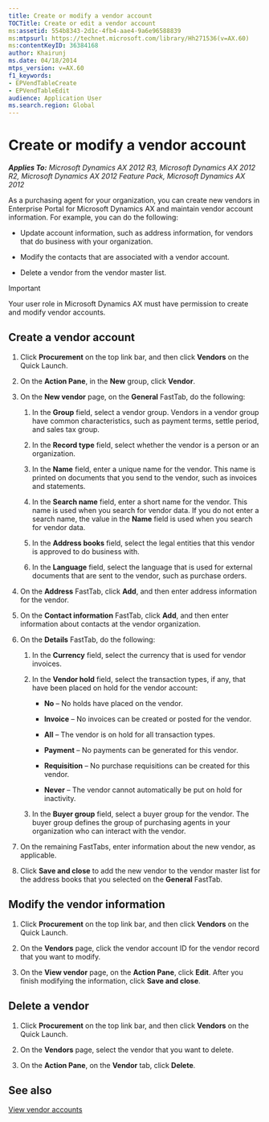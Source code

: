 ```yaml
---
title: Create or modify a vendor account
TOCTitle: Create or edit a vendor account
ms:assetid: 554b8343-2d1c-4fb4-aae4-9a6e96588839
ms:mtpsurl: https://technet.microsoft.com/library/Hh271536(v=AX.60)
ms:contentKeyID: 36384168
author: Khairunj
ms.date: 04/18/2014
mtps_version: v=AX.60
f1_keywords:
- EPVendTableCreate
- EPVendTableEdit
audience: Application User
ms.search.region: Global
---
```


# Create or modify a vendor account 


_**Applies To:** Microsoft Dynamics AX 2012 R3, Microsoft Dynamics AX 2012 R2, Microsoft Dynamics AX 2012 Feature Pack, Microsoft Dynamics AX 2012_

As a purchasing agent for your organization, you can create new vendors in Enterprise Portal for Microsoft Dynamics AX and maintain vendor account information. For example, you can do the following:

  - Update account information, such as address information, for vendors that do business with your organization.

  - Modify the contacts that are associated with a vendor account.

  - Delete a vendor from the vendor master list.


> [!IMPORTANT]
> <P>Your user role in Microsoft Dynamics AX must have permission to create and modify vendor accounts.</P>



## Create a vendor account

1.  Click **Procurement** on the top link bar, and then click **Vendors** on the Quick Launch.

2.  On the **Action Pane**, in the **New** group, click **Vendor**.

3.  On the **New vendor** page, on the **General** FastTab, do the following:
    
    1.  In the **Group** field, select a vendor group. Vendors in a vendor group have common characteristics, such as payment terms, settle period, and sales tax group.
    
    2.  In the **Record type** field, select whether the vendor is a person or an organization.
    
    3.  In the **Name** field, enter a unique name for the vendor. This name is printed on documents that you send to the vendor, such as invoices and statements.
    
    4.  In the **Search name** field, enter a short name for the vendor. This name is used when you search for vendor data. If you do not enter a search name, the value in the **Name** field is used when you search for vendor data.
    
    5.  In the **Address books** field, select the legal entities that this vendor is approved to do business with.
    
    6.  In the **Language** field, select the language that is used for external documents that are sent to the vendor, such as purchase orders.

4.  On the **Address** FastTab, click **Add**, and then enter address information for the vendor.

5.  On the **Contact information** FastTab, click **Add**, and then enter information about contacts at the vendor organization.

6.  On the **Details** FastTab, do the following:
    
    1.  In the **Currency** field, select the currency that is used for vendor invoices.
    
    2.  In the **Vendor hold** field, select the transaction types, if any, that have been placed on hold for the vendor account:
        
          - **No** – No holds have placed on the vendor.
        
          - **Invoice** – No invoices can be created or posted for the vendor.
        
          - **All** – The vendor is on hold for all transaction types.
        
          - **Payment** – No payments can be generated for this vendor.
        
          - **Requisition** – No purchase requisitions can be created for this vendor.
        
          - **Never** – The vendor cannot automatically be put on hold for inactivity.
    
    3.  In the **Buyer group** field, select a buyer group for the vendor. The buyer group defines the group of purchasing agents in your organization who can interact with the vendor.

7.  On the remaining FastTabs, enter information about the new vendor, as applicable.

8.  Click **Save and close** to add the new vendor to the vendor master list for the address books that you selected on the **General** FastTab.

## Modify the vendor information

1.  Click **Procurement** on the top link bar, and then click **Vendors** on the Quick Launch.

2.  On the **Vendors** page, click the vendor account ID for the vendor record that you want to modify.

3.  On the **View vendor** page, on the **Action Pane**, click **Edit**. After you finish modifying the information, click **Save and close**.

## Delete a vendor

1.  Click **Procurement** on the top link bar, and then click **Vendors** on the Quick Launch.

2.  On the **Vendors** page, select the vendor that you want to delete.

3.  On the **Action Pane**, on the **Vendor** tab, click **Delete**.

## See also

[View vendor accounts](view-vendor-accounts.md)

  


